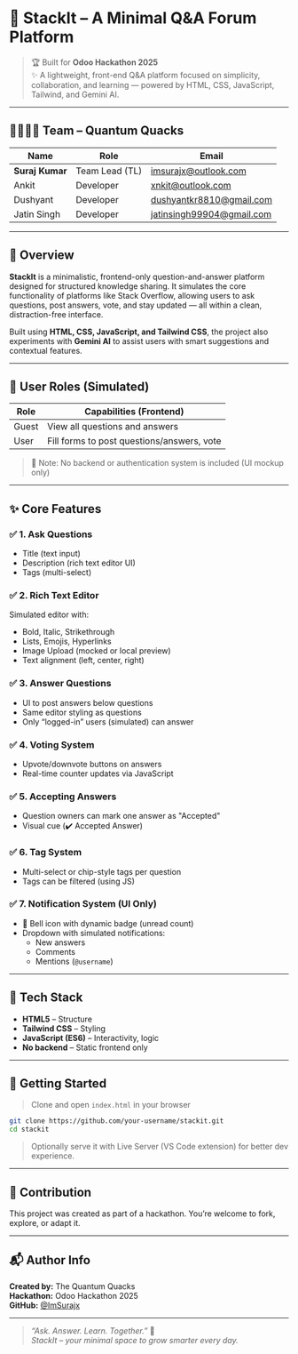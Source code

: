 # 🧱 StackIt – A Minimal Q&A Forum Platform

> 🏆 Built for **Odoo Hackathon 2025**  
> ✨ A lightweight, front-end Q&A platform focused on simplicity, collaboration, and learning — powered by HTML, CSS, JavaScript, Tailwind, and Gemini AI.
---
## 👨‍👩‍👧‍👦 Team – Quantum Quacks

| Name           | Role            | Email                        |
|----------------|------------------|------------------------------|
| **Suraj Kumar** | Team Lead (TL)   | imsurajx@outlook.com         |
| Ankit          | Developer         | xnkit@outlook.com            |
| Dushyant       | Developer         | dushyantkr8810@gmail.com     |
| Jatin Singh    | Developer         | jatinsingh99904@gmail.com    |

---

## 📝 Overview

**StackIt** is a minimalistic, frontend-only question-and-answer platform designed for structured knowledge sharing. It simulates the core functionality of platforms like Stack Overflow, allowing users to ask questions, post answers, vote, and stay updated — all within a clean, distraction-free interface.

Built using **HTML, CSS, JavaScript, and Tailwind CSS**, the project also experiments with **Gemini AI** to assist users with smart suggestions and contextual features.

---

## 👥 User Roles (Simulated)

| Role   | Capabilities (Frontend) |
|--------|-------------------------|
| Guest  | View all questions and answers |
| User   | Fill forms to post questions/answers, vote |

> 🔐 Note: No backend or authentication system is included (UI mockup only)

---

## ✨ Core Features

### ✅ 1. Ask Questions
- Title (text input)
- Description (rich text editor UI)
- Tags (multi-select)

### ✅ 2. Rich Text Editor
Simulated editor with:
- Bold, Italic, Strikethrough
- Lists, Emojis, Hyperlinks
- Image Upload (mocked or local preview)
- Text alignment (left, center, right)

### ✅ 3. Answer Questions
- UI to post answers below questions
- Same editor styling as questions
- Only “logged-in” users (simulated) can answer

### ✅ 4. Voting System
- Upvote/downvote buttons on answers
- Real-time counter updates via JavaScript

### ✅ 5. Accepting Answers
- Question owners can mark one answer as "Accepted"
- Visual cue (✔️ Accepted Answer)

### ✅ 6. Tag System
- Multi-select or chip-style tags per question
- Tags can be filtered (using JS)

### ✅ 7. Notification System (UI Only)
- 🔔 Bell icon with dynamic badge (unread count)
- Dropdown with simulated notifications:
  - New answers
  - Comments
  - Mentions (`@username`)

---

## 🧰 Tech Stack

- **HTML5** – Structure
- **Tailwind CSS** – Styling
- **JavaScript (ES6)** – Interactivity, logic
- **No backend** – Static frontend only

---

## 🚀 Getting Started

> Clone and open `index.html` in your browser

```bash
git clone https://github.com/your-username/stackit.git
cd stackit
```

> Optionally serve it with Live Server (VS Code extension) for better dev experience.

---

## 🤝 Contribution

This project was created as part of a hackathon. You’re welcome to fork, explore, or adapt it.

---

## 📬 Author Info

**Created by:** The Quantum Quacks<br>
**Hackathon:** Odoo Hackathon 2025  
**GitHub:** [@ImSurajx](https://github.com/ImSurajx)

---

> _“Ask. Answer. Learn. Together.”_ 🔁  
> _StackIt – your minimal space to grow smarter every day._